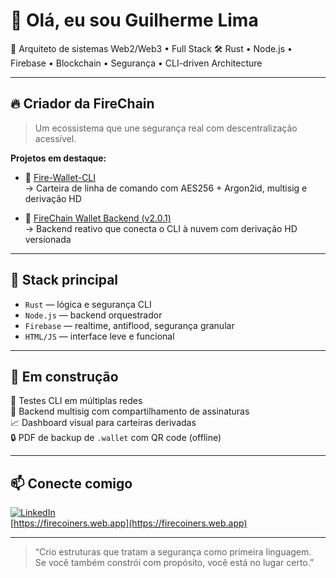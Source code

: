 # 👋 Olá, eu sou Guilherme Lima

🎯 Arquiteto de sistemas Web2/Web3 • Full Stack 
🛠️ Rust • Node.js • Firebase • Blockchain • Segurança • CLI-driven Architecture

---

## 🔥 Criador da FireChain

> Um ecossistema que une segurança real com descentralização acessível.

**Projetos em destaque:**

- 🧠 [Fire-Wallet-CLI](https://github.com/firechainmainnet/Fire-Wallet-CLI)  
  → Carteira de linha de comando com AES256 + Argon2id, multisig e derivação HD

- 🧱 [FireChain Wallet Backend (v2.0.1)](https://github.com/firechainmainnet/2.0.1_FireChain-Blockchain)  
  → Backend reativo que conecta o CLI à nuvem com derivação HD versionada

---

## 📡 Stack principal

- `Rust` — lógica e segurança CLI
- `Node.js` — backend orquestrador
- `Firebase` — realtime, antiflood, segurança granular
- `HTML/JS` — interface leve e funcional

---

## 🚀 Em construção

🔁 Testes CLI em múltiplas redes  
🧬 Backend multisig com compartilhamento de assinaturas  
📈 Dashboard visual para carteiras derivadas  
🔒 PDF de backup de `.wallet` com QR code (offline)

---

## 📫 Conecte comigo

[![LinkedIn](https://img.shields.io/badge/-guilhermelimadev--web3-blue?style=flat&logo=linkedin)](https://www.linkedin.com/in/guilhermelimadev-web3/)  
[https://firecoiners.web.app](https://firecoiners.web.app)

---

> “Crio estruturas que tratam a segurança como primeira linguagem.  
> Se você também constrói com propósito, você está no lugar certo.”
